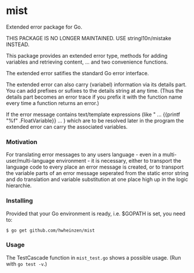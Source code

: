 # mist
Extended error package for Go. 


THIS PACKAGE IS NO LONGER MAINTAINED.
USE stringl10n/mistake INSTEAD.


This package provides an extended error type,
methods for adding variables and retrieving content, 
... and two convenience functions.

The extended error satifies the standard Go error interface.

The extended error can also carry (variabel) information via its details part.
You can add prefixes or sufixes to the details string at any time.
(Thus the details part becomes an error trace if you prefix it
with the function name every time a function returns an error.)

If the error message contains text/template expressions
(like " ... {{printf \"%f\" .FloatVariable}} ... )
which are to be resolved later in the program the extended error
can carry the associated variables.

### Motivation
For translating error messages to any users language - even in a 
multi-user/multi-language environment - it is necessary, either
to transport the language code to every place an error message
is created, or to transport the variable parts of an error message
seperated from the static error string and do translation and
variable substitution at one place high up in the logic hierarchie.

### Installing
Provided that your Go environment is ready, i.e. $GOPATH is set, you need to:

`$ go get github.com/hwheinzen/mist`

### Usage
The TestCascade function in `mist_test.go` shows a possible usage.
(Run with `go test -v`.)

